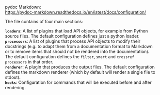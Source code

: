 pydoc Markdown:  
https://pydoc-markdown.readthedocs.io/en/latest/docs/configuration/

The file contains of four main sections:  

**`loaders`**: A list of plugins that load API objects, for example from Python source files. The default configuration defines just a python loader.  
**`processors`**: A list of plugins that process API objects to modify their docstrings (e.g. to adapt them from a documentation format to Markdown or to remove items that should not be rendered into the documentation). The default configuration defines the `filter`, `smart` and `crossref processors` in that order.  
**`renderer`**: A plugin that produces the output files. The default configuration defines the markdown renderer (which by default will render a single file to stdout).  
**`hooks`**: Configuration for commands that will be executed before and after rendering.  
